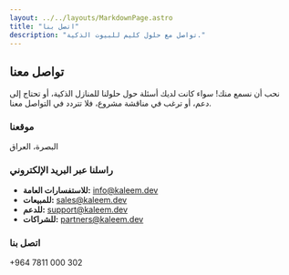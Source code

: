 ```yaml
---
layout: ../../layouts/MarkdownPage.astro
title: "اتصل بنا"
description: "تواصل مع حلول كليم للبيوت الذكية."
---
```


## تواصل معنا

نحب أن نسمع منك! سواء كانت لديك أسئلة حول حلولنا للمنازل الذكية، أو تحتاج إلى دعم، أو ترغب في مناقشة مشروع، فلا تتردد في التواصل معنا.

### موقعنا
البصرة، العراق

### راسلنا عبر البريد الإلكتروني

*   **للاستفسارات العامة:** info@kaleem.dev
*   **للمبيعات:** sales@kaleem.dev
*   **للدعم:** support@kaleem.dev
*   **للشراكات:** partners@kaleem.dev

### اتصل بنا
+964 7811 000 302